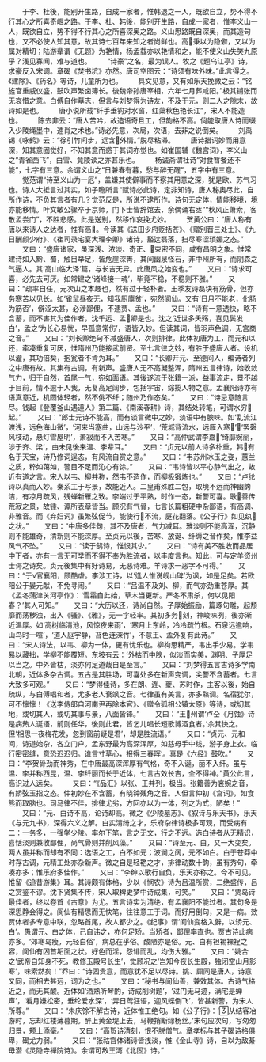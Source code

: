 <!-- { "loadSidebar": true } -->
　　于李、杜後，能别开生路，自成一家者，惟韩退之一人，既欲自立，势不得不行其心之所喜奇崛之路。于李、杜、韩後，能别开生路，自成一家者，惟李义山一人，既欲自立，势不得不行其心之所喜深奥之路。义山思路既自深奥，而其造句也，又不必使人知其意，故其诗七百年来知之者尚鲜也。高秉以为隐僻，又以为属对精切；陆游辈谓《无题》为艳情，杨孟载亦以艳情和之，能不使义山失笑九原乎？浅见寡闻，难与道也。
　　“诗豪”之名，最为误人。牧之《题乌江亭》诗，求豪反入宋调。章碣《焚书坑》亦然。唐司空图云：“诗须有味外味。”此言得之。《建除》、《药名》等诗，儿童所为也。
　　具文见意，又有如乐天挽微之云：“铭旌官重威仪盛，鼓吹声繁卤簿长。後魏帝孙唐宰相，六年七月葬咸阳。”极其铺张而无哀惜之意。白傅自作墓志，但言与刘梦得为诗友，不及于元，则二人之隙末，故诗如是也。
　　唐小说所载“纤手垂钩对水窗，红蕖秋色艳长江”，宋人不能造也。
　　陈去非云：“唐人苦吟，故造语奇且工，但韵格不高。倘能取唐人诗而缀入少陵绳墨中，速肖之术也。”诗必先意，次局，次语，去非之说倒矣。
　　刘禹锡《咏鹤》云：“徐引竹间步，远含外情。”脱尽粘滞。
　　唐诗措词妙而用意深，知其意固觉好，不知其意而惑于其词亦觉也。如崔国辅《魏宫词》，李义山之“青雀西飞”，白雪、竟陵读之亦甚乐也。
　　杨诚斋谓杜诗“对食暂餐还不能”，七字有三意。余谓义山之“日兼春有暮，愁与醉无醒”，五字中有三意。
　　觉范谓“诗至义山为一厄”，盖嫌其使僻事而不察其用意之深，犹是欧、苏气习也。诗人大抵言过其实，如子瞻所言“赋诗必此诗，定非知诗，唐人秘奥尽此，自所作诗，不负其言者有几？觉范反是，所说不逮所作。诗句无定体，情能移境，境亦能移情。叶文敏公骤卒于京师，门下士皆辞馆去，余偶诵右丞”“秋风正萧索，客散孟尝门”，不胜悲感。此是送别，然移作哀挽尤妙。
　　贺黄公曰：“唐人称有唐以来诗人之达者，惟有高。今读其《送田少府贬括苍》、《赠别晋三处士》、《九日酬颜少府》、《崔司录宅宴大理李卿》诸诗，豁达磊落，扫尽寒涩琐媚之态。”
　　又曰：“盛唐诸家，虽深浅、浓淡、奇正、束密不同，咸有昌明之象。惟常建诗如入黔、蜀，触目举足，皆危崖深箐，其间幽泉怪石，非中州所有，而阴森之气逼人。其‘高山临大泽’篇，与长吉无异。此唐风之始变也。”
　　又曰：“诗求可喜，必先去可厌。如常建之‘诸峰接一魂’，毕竟不稳，不稳则不雅。”
　　又曰：“疏率自任，元次山之本趣也，然有过于轻朴者。王季友诗磊块有筋骨，但亦务寒苦以见长。如‘雀鼠昼夜无，知我厨廪贫’，宛然阆仙。又有‘日月不能老，化肠为筋否’，僻涩太甚，必涉鄙俚，不逮贾、孟也。”
　　又曰：“诗有一意透快，略不含蓄，而不害其为佳作者，沈千运、孟卿是也。沈之‘近世多夭殇，喜见鬓发白’，孟之‘为长心易忧，早孤意常伤’，语皆入妙。但读其词，皆羽声色调，无宫商之音。”
　　又曰：“刘长卿绝句不减盛唐人，次则排律。此体初唐为工，而元和以还，牵凑重复可厌，惟隋州乃能接武前贤。至七言律之妙，有胜于盛唐人者。设机以灌，其功倍矣，抱瓮者不肯为耳。”
　　又曰：“长卿开元、至德间人，编诗者列之中唐有故。其集有古调，有新声。盛唐人无不高凝整浑，隋州五言律诗，始收敛气力，归于自然，首尾一气，宛如面语。其後遂流于张籍一派，益事流走，景不越于目前，情不逾于人我，无复高足阔步，包括宇宙，综揽人物之意。孟襄阳诗亦有语真意近，机圆体轻者，然不佻不纤；随州乃作态矣。”
　　又曰：“诗忌意随言尽。钱起《登覆釜山遇道人》第二篇、《南溪春耕》诗，其结处转笔，可谓水穷起。”
　　又曰：“郎士元诗不能高，而有谈言微中之妙，淡语中有腴味。如‘乱流江渡浅，远色海山微’，‘河来当塞曲，山远与沙平’，‘荒城背流水，远雁入寒’，‘罢磬风枝动，悬灯雪屋明’，萧寂而不入苦寒。”
　　又曰：“高仲武谓李嘉‘绮靡婉丽，涉于齐、梁’，由未见後来温、李辈耳。”
　　又曰：“贞元以前人诗多朴重，韩有名于天宝，诗乃修词逞态，有风流自赏之意。”
　　又曰：“韦苏州冰玉之姿，蕙兰之质，粹如蔼如，警目不足而沁心有馀。”
　　又曰：“韦诗皆以平心静气出之，故近有道之言。宋人以韦、柳并称，然韦不造作，而柳极锻炼也。”
　　又曰：“卢纶诗以真而入妙。秦系工于写景，故能近人。二皇甫殊胜二包，取境不远而神幽韵洁，有凉月疏风，残蝉新雁之致。李端过于平熟，时作一态，新警可喜。耿善传荒寂之景，故锺、谭所表章皆当。顾况有气骨，七言长篇粗硬中杂鄙语，有高调、非雅音。而《弃妇词》虽繁弦促节，能使行不流，庭花翻落。《公子行》如见纨之状。”
　　又曰：“中唐多佳句，其不及唐者，气力减耳。雅淡则不能高浑，沉静则不能雄奇，清新则不能深厚。至贞元以後，苦寒、放诞、纤缛之音作矣，惟李益风气不坠。”
　　又曰：“读于鹄诗，惟恨其少。”
　　又曰：“诗有美不胜收而品居中下者，亦有一言无可举而不得不奉为胜流者，以丰度言也。知此，可与定羊资州士谔之诗矣。贞元後集中有好诗易，无恶诗难。羊诗求一恶字不可得。”
　　又曰：“于ν官襄阳，颇酷虐。李涉工诗，以‘逢人惟说岘山碑’为讽，如是足矣。若欧阳公于晏元献，不免寻闹。”
　　又曰：“吕温不及刘、柳，而气亦劲重苍厚。其《孟冬蒲津关河亭作》：‘雪霜自此始，草木当更新。严冬不肃杀，何以见阳春？’其人可知。”
　　又曰：“大历以还，诗尚自然。子厚始振励，篇琢句雕，起颓靡而荡秽浊，出入《骚》、《雅》，无一字轻率。其初多务刻，神峻味冽，後亦渐近温厚。如‘高树临清池，风惊夜来雨’，‘寒月上东岭，冷冷疏竹根。石泉远逾响，山鸟时一喧’，‘道人庭宇静，苔色连深竹’，不意王、孟外复有此诗。”
　　又曰：“宋人诗法，以韦、柳为一体，更有忧乐也。柳构思精严，韦出手少易。学韦易以藏拙，学柳不能覆短。东坡有云：‘外枯而中腴，似淡而实美，渊明、子厚足以当之。中外皆枯，淡亦何足道哉自是至言。”
　　又曰：“刘梦得五言古诗多学南北朝，近体多杂古调。五古是其胜场，可喜处多在新声变调，尖警不含蓄者。七言大致多可观。”
　　又曰：“梦得佳诗，多在朗、连、夔、苏时作，主客以後，始自疏纵，与白傅唱和者，尤多老人衰飒之音。七律虽有美言，亦多熟调。名宿犹尔，可不懔懔！《送李侍郎自河南尹再除本官》、《赠令狐相公镇太原》等诗，或切其地，或切其人，或切其事与景，八面皆锋。”
　　又曰：“王州谓‘卢仝《月蚀》诗是病热人诞语，前则任华，後则此君，皆乞儿唱长短歌博酒食者。’余其快之。但‘相思一夜梅花发，忽到窗前疑是君’，却是胜流语。”
　　又曰：“贞元、元和间，诗道始杂，各立门户。孟东野最为高深浑厚，如慈母手中线，游子身上衣。临行密密缝，意恐迟迟归。谁言寸草心，报得三春晖’。真是《六经》鼓吹。”
　　又曰：“李贺骨劲而神秀，在中唐最高深浑厚有气格，奇不入诞，丽不入纤。虽与温、李并称西昆，温、李纤丽而长于近体，七言古效长吉，全不得神。”黄公此言，高识过人远矣。
　　又曰：“《品汇》以张、王并列，极当。张籍善为哀婉之音，有娇弦玉指之态。仲初妙在不含蓄，有晓钟残角之音。人但言仲初《宫词》，如食熊而取脑也。司马律不佳，排律尤劣，方回亦以为一体，列之为式，陋矣！”
　　又曰：“元、白诗不高，论诗却高。微之《少陵墓志》、《叙诗与乐天书》，乐天《与元九书》，深得六义之解。白实清绮之才，乐府杂律诗极多可观，而受病有二：一务多，一强学少陵。率尔下笔，言之无文，行之不远。选白诗者从无精识，喜恬淡则兼收鄙俚，尚气骨则并削风藻。”
　　又曰：“诗至元、白，又一大变矣。两人虽并称而却有不同：选语之工，白不如元；波澜之阔，元不如白。白于苍莽中时存古调，元精工处亦杂新声。微之自是轻艳之才，排律动数十韵，虽有秀句，牵凑亦多；惟乐府多佳作。”
　　又曰：“李绅以歌行自负，乐天亦称之。今不可见，惟留《追昔游集》耳。其诗颇有体格，少以《悯农》诗为吕温所赏，二绝盛传，吕之赏鉴不谬。沈下贤集不传，宋人取稗史梦中诗成集，可笑。”
　　又曰：“贾岛诗最佳者，终以卷首《古意》为尤。五言诗实为清绝，有孟襄阳不能过者。其句多是深思静会得之。阆仙有精思而无快笔，往往意工于词。而好用倒句，又是一病。效贾体者多专意中联，忽略首尾，故人都少之。《纪事》谓‘阆仙变格入僻，以矫元、白’。愚谓元、白之体，己自讳之，亦何足矫。当矫者，鄙俚率直也。贾古诗此病亦多。‘郊寒岛瘦，元轻白俗’，病总在乎俗。酸陋亦是俗。元、白有袒裼裸裎之容，阆仙有囚首垢面之状。好色而淫，怨诽而乱，均伤大雅。”
　　又曰：“姚合之‘武帝自知身不死，教修玉殿号长生’，觉顾况之‘岂知今夜长生殿，独闭空山月影寒’，味索然矣！”乔曰：“诗固贵意，而意犹不足以尽诗。姚、顾同是唐人，诗意又同，而相去甚远，词为之也。”
　　又曰：“秘书与阆仙善，兼效其体。古诗气格近之，而无其酸。近体如‘酒熟听琴酌，诗成削树题’，‘过门无马迹，满宅是蝉声’，‘看月嫌松密，垂纶爱水深’，‘弄日莺狂语，迎风蝶倒飞’，皆甚新警，为宋人所尊。”
　　又曰：“朱庆馀不解古诗，近体惟工绝句。如《公子行》：‘从结客冶游时，忘却红楼薄暮期。醉上黄金堤上去，马鞭捎断绿杨丝。’末句应次句，写匆匆归景，颊上添毫。”
　　又曰：“高贺诗清刻，恨不脱僧气。章孝标与其子碣诗格俱卑，碣尤力弱。”
　　又曰：“张祜宫体诸诗皆浅淡，惟《金山寺》诗，自以为敌綦毋潜《灵隐寺禅院诗》。余谓可敌王湾《北固》诗。”
